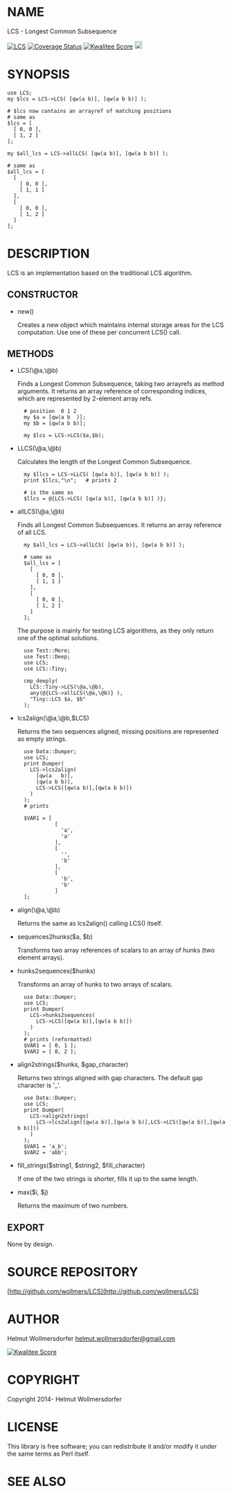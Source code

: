 # NAME

LCS - Longest Common Subsequence

<div>
    <a href="https://travis-ci.org/wollmers/LCS"><img src="https://travis-ci.org/wollmers/LCS.png" alt="LCS"></a>
    <a href='https://coveralls.io/r/wollmers/LCS?branch=master'><img src='https://coveralls.io/repos/wollmers/LCS/badge.png?branch=master' alt='Coverage Status' /></a>
    <a href='http://cpants.cpanauthors.org/dist/LCS'><img src='http://cpants.cpanauthors.org/dist/LCS.png' alt='Kwalitee Score' /></a>
    <a href="http://badge.fury.io/pl/LCS"><img src="https://badge.fury.io/pl/LCS.svg" alt="CPAN version" height="18"></a>
</div>

# SYNOPSIS

    use LCS;
    my $lcs = LCS->LCS( [qw(a b)], [qw(a b b)] );

    # $lcs now contains an arrayref of matching positions
    # same as
    $lcs = [
      [ 0, 0 ],
      [ 1, 2 ]
    ];

    my $all_lcs = LCS->allLCS( [qw(a b)], [qw(a b b)] );

    # same as
    $all_lcs = [
      [
        [ 0, 0 ],
        [ 1, 1 ]
      ],
      [
        [ 0, 0 ],
        [ 1, 2 ]
      ]
    ];

# DESCRIPTION

LCS is an implementation based on the traditional LCS algorithm.

## CONSTRUCTOR

- new()

    Creates a new object which maintains internal storage areas
    for the LCS computation.  Use one of these per concurrent
    LCS() call.

## METHODS

- LCS(\\@a,\\@b)

    Finds a Longest Common Subsequence, taking two arrayrefs as method
    arguments. It returns an array reference of corresponding
    indices, which are represented by 2-element array refs.

        # position  0 1 2
        my $a = [qw(a b  )];
        my $b = [qw(a b b)];

        my $lcs = LCS->LCS($a,$b);

- LLCS(\\@a,\\@b)

    Calculates the length of the Longest Common Subsequence.

        my $llcs = LCS->LLCS( [qw(a b)], [qw(a b b)] );
        print $llcs,"\n";   # prints 2

        # is the same as
        $llcs = @{LCS->LCS( [qw(a b)], [qw(a b b)] )};

- allLCS(\\@a,\\@b)

    Finds all Longest Common Subsequences. It returns an array reference of all
    LCS.

        my $all_lcs = LCS->allLCS( [qw(a b)], [qw(a b b)] );

        # same as
        $all_lcs = [
          [
            [ 0, 0 ],
            [ 1, 1 ]
          ],
          [
            [ 0, 0 ],
            [ 1, 2 ]
          ]
        ];

    The purpose is mainly for testing LCS algorithms, as they only return one of the optimal
    solutions.

        use Test::More;
        use Test::Deep;
        use LCS;
        use LCS::Tiny;

        cmp_deeply(
          LCS::Tiny->LCS(\@a,\@b),
          any(@{LCS->allLCS(\@a,\@b)} ),
          "Tiny::LCS $a, $b"
        );

- lcs2align(\\@a,\\@b,$LCS)

    Returns the two sequences aligned, missing positions are represented as empty strings.

        use Data::Dumper;
        use LCS;
        print Dumper(
          LCS->lcs2align(
            [qw(a   b)],
            [qw(a b b)],
            LCS->LCS([qw(a b)],[qw(a b b)])
          )
        );
        # prints

        $VAR1 = [
                  [
                    'a',
                    'a'
                  ],
                  [
                    '',
                    'b'
                  ],
                  [
                    'b',
                    'b'
                  ]
        ];

- align(\\@a,\\@b)

    Returns the same as lcs2align() calling LCS() itself.

- sequences2hunks($a, $b)

    Transforms two array references of scalars to an array of hunks (two element arrays).

- hunks2sequences($hunks)

    Transforms an array of hunks to two arrays of scalars.

        use Data::Dumper;
        use LCS;
        print Dumper(
          LCS->hunks2sequences(
            LCS->LCS([qw(a b)],[qw(a b b)])
          )
        );
        # prints (reformatted)
        $VAR1 = [ 0, 1 ];
        $VAR2 = [ 0, 2 ];

- align2strings($hunks, $gap\_character)

    Returns two strings aligned with gap characters. The default gap character is '\_'.

        use Data::Dumper;
        use LCS;
        print Dumper(
          LCS->align2strings(
            LCS->lcs2align([qw(a b)],[qw(a b b)],LCS->LCS([qw(a b)],[qw(a b b)]))
          )
        );
        $VAR1 = 'a_b';
        $VAR2 = 'abb';

- fill\_strings($string1, $string2, $fill\_character)

    If one of the two strings is shorter, fills it up to the same length.

- max($i, $j)

    Returns the maximum of two numbers.

## EXPORT

None by design.

# SOURCE REPOSITORY

[http://github.com/wollmers/LCS](http://github.com/wollmers/LCS)

# AUTHOR

Helmut Wollmersdorfer <helmut.wollmersdorfer@gmail.com>

<div>
    <a href='http://cpants.cpanauthors.org/author/wollmers'><img src='http://cpants.cpanauthors.org/author/wollmers.png' alt='Kwalitee Score' /></a>
</div>

# COPYRIGHT

Copyright 2014- Helmut Wollmersdorfer

# LICENSE

This library is free software; you can redistribute it and/or modify
it under the same terms as Perl itself.

# SEE ALSO
